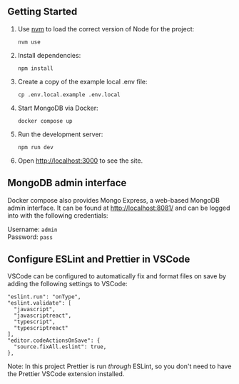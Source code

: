 ## Getting Started

1. Use [nvm](https://github.com/nvm-sh/nvm) to load the correct version of Node for the project:

    `nvm use`

2. Install dependencies:

    `npm install`

3. Create a copy of the example local .env file:

    `cp .env.local.example .env.local`

4. Start MongoDB via Docker:

    `docker compose up`

5. Run the development server:

    `npm run dev`

6. Open [http://localhost:3000](http://localhost:3000) to see the site.

## MongoDB admin interface

Docker compose also provides Mongo Express, a web-based MongoDB admin interface. It can be found at [http://localhost:8081/](http://localhost:8081/) and can be logged into with the following credentials:

Username: `admin`  
Password: `pass`

## Configure ESLint and Prettier in VSCode

VSCode can be configured to automatically fix and format files on save by adding the following settings to VSCode:

```
"eslint.run": "onType",
"eslint.validate": [
  "javascript",
  "javascriptreact",
  "typescript",
  "typescriptreact"
],
"editor.codeActionsOnSave": {
  "source.fixAll.eslint": true,
},
```

Note: In this project Prettier is run _through_ ESLint, so you don't need to have the Prettier VSCode extension installed.
